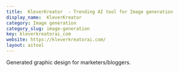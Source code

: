 ```yaml
---
title:  KleverKreator  - Trending AI tool for Image generation
display_name:  KleverKreator 
category: Image generation
category_slug: image-generation
key: kleverkreatorai_com
website: https://kleverkreatorai.com/
layout: aitool
---
```


Generated graphic design for marketers/bloggers.
